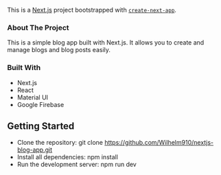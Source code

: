 This is a [Next.js](https://nextjs.org/) project bootstrapped with [`create-next-app`](https://github.com/vercel/next.js/tree/canary/packages/create-next-app).

### About The Project
This is a simple blog app built with Next.js. It allows you to create and manage blogs and blog posts easily.

### Built With
* Next.js
* React
* Material UI
* Google Firebase

## Getting Started
* Clone the repository: git clone https://github.com/Wilhelm910/nextjs-blog-app.git
* Install all dependencies: npm install
* Run the development server: npm run dev
